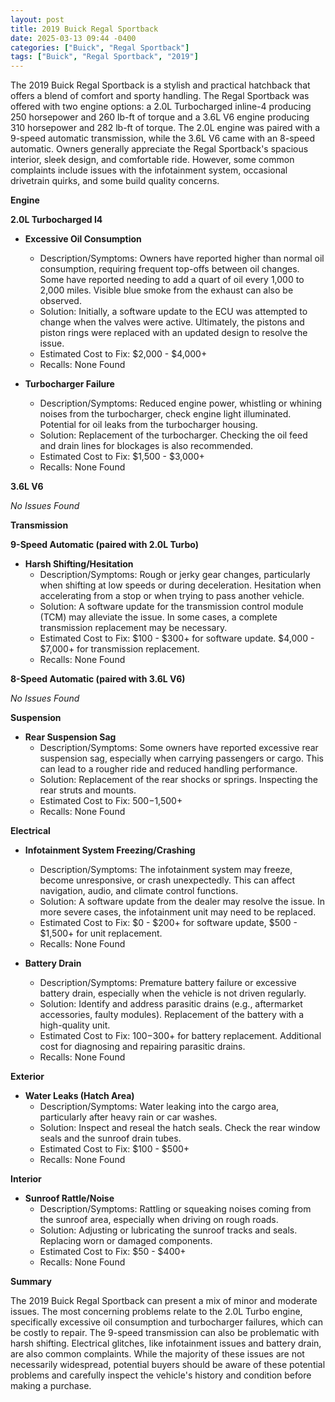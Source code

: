 ```yaml
---
layout: post
title: 2019 Buick Regal Sportback
date: 2025-03-13 09:44 -0400
categories: ["Buick", "Regal Sportback"]
tags: ["Buick", "Regal Sportback", "2019"]
---
```

The 2019 Buick Regal Sportback is a stylish and practical hatchback that offers a blend of comfort and sporty handling. The Regal Sportback was offered with two engine options: a 2.0L Turbocharged inline-4 producing 250 horsepower and 260 lb-ft of torque and a 3.6L V6 engine producing 310 horsepower and 282 lb-ft of torque. The 2.0L engine was paired with a 9-speed automatic transmission, while the 3.6L V6 came with an 8-speed automatic. Owners generally appreciate the Regal Sportback's spacious interior, sleek design, and comfortable ride. However, some common complaints include issues with the infotainment system, occasional drivetrain quirks, and some build quality concerns.

**Engine**

**2.0L Turbocharged I4**

*   **Excessive Oil Consumption**
    *   Description/Symptoms: Owners have reported higher than normal oil consumption, requiring frequent top-offs between oil changes. Some have reported needing to add a quart of oil every 1,000 to 2,000 miles. Visible blue smoke from the exhaust can also be observed.
    *   Solution: Initially, a software update to the ECU was attempted to change when the valves were active. Ultimately, the pistons and piston rings were replaced with an updated design to resolve the issue.
    *   Estimated Cost to Fix: $2,000 - $4,000+
    *   Recalls: None Found

*   **Turbocharger Failure**
    *   Description/Symptoms: Reduced engine power, whistling or whining noises from the turbocharger, check engine light illuminated. Potential for oil leaks from the turbocharger housing.
    *   Solution: Replacement of the turbocharger. Checking the oil feed and drain lines for blockages is also recommended.
    *   Estimated Cost to Fix: $1,500 - $3,000+
    *   Recalls: None Found

**3.6L V6**

*No Issues Found*

**Transmission**

**9-Speed Automatic (paired with 2.0L Turbo)**

*   **Harsh Shifting/Hesitation**
    *   Description/Symptoms: Rough or jerky gear changes, particularly when shifting at low speeds or during deceleration. Hesitation when accelerating from a stop or when trying to pass another vehicle.
    *   Solution: A software update for the transmission control module (TCM) may alleviate the issue. In some cases, a complete transmission replacement may be necessary.
    *   Estimated Cost to Fix: $100 - $300+ for software update. $4,000 - $7,000+ for transmission replacement.
    *   Recalls: None Found

**8-Speed Automatic (paired with 3.6L V6)**

*No Issues Found*

**Suspension**

*   **Rear Suspension Sag**
    *   Description/Symptoms: Some owners have reported excessive rear suspension sag, especially when carrying passengers or cargo. This can lead to a rougher ride and reduced handling performance.
    *   Solution: Replacement of the rear shocks or springs. Inspecting the rear struts and mounts.
    *   Estimated Cost to Fix: $500-$1,500+
    *   Recalls: None Found

**Electrical**

*   **Infotainment System Freezing/Crashing**
    *   Description/Symptoms: The infotainment system may freeze, become unresponsive, or crash unexpectedly. This can affect navigation, audio, and climate control functions.
    *   Solution: A software update from the dealer may resolve the issue. In more severe cases, the infotainment unit may need to be replaced.
    *   Estimated Cost to Fix: $0 - $200+ for software update, $500 - $1,500+ for unit replacement.
    *   Recalls: None Found

*   **Battery Drain**
    *   Description/Symptoms: Premature battery failure or excessive battery drain, especially when the vehicle is not driven regularly.
    *   Solution: Identify and address parasitic drains (e.g., aftermarket accessories, faulty modules). Replacement of the battery with a high-quality unit.
    *   Estimated Cost to Fix: $100-$300+ for battery replacement. Additional cost for diagnosing and repairing parasitic drains.
    *   Recalls: None Found

**Exterior**

*   **Water Leaks (Hatch Area)**
    *   Description/Symptoms: Water leaking into the cargo area, particularly after heavy rain or car washes.
    *   Solution: Inspect and reseal the hatch seals. Check the rear window seals and the sunroof drain tubes.
    *   Estimated Cost to Fix: $100 - $500+
    *   Recalls: None Found

**Interior**

*   **Sunroof Rattle/Noise**
    *   Description/Symptoms: Rattling or squeaking noises coming from the sunroof area, especially when driving on rough roads.
    *   Solution: Adjusting or lubricating the sunroof tracks and seals. Replacing worn or damaged components.
    *   Estimated Cost to Fix: $50 - $400+
    *   Recalls: None Found

**Summary**

The 2019 Buick Regal Sportback can present a mix of minor and moderate issues. The most concerning problems relate to the 2.0L Turbo engine, specifically excessive oil consumption and turbocharger failures, which can be costly to repair. The 9-speed transmission can also be problematic with harsh shifting. Electrical glitches, like infotainment issues and battery drain, are also common complaints. While the majority of these issues are not necessarily widespread, potential buyers should be aware of these potential problems and carefully inspect the vehicle's history and condition before making a purchase.


